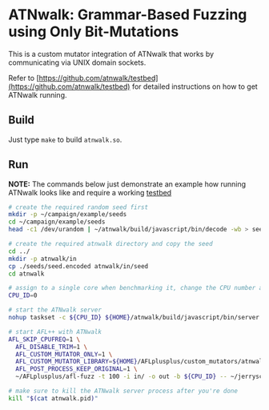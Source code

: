 # ATNwalk: Grammar-Based Fuzzing using Only Bit-Mutations

This is a custom mutator integration of ATNwalk that works by communicating via UNIX domain sockets.

Refer to [https://github.com/atnwalk/testbed](https://github.com/atnwalk/testbed) for detailed instructions on how to get ATNwalk running.

## Build

Just type `make` to build `atnwalk.so`.

## Run

**NOTE:** The commands below just demonstrate an example how running ATNwalk looks like and require a working [testbed](https://github.com/atnwalk/testbed)

```bash
# create the required random seed first
mkdir -p ~/campaign/example/seeds
cd ~/campaign/example/seeds
head -c1 /dev/urandom | ~/atnwalk/build/javascript/bin/decode -wb > seed.decoded 2> seed.encoded

# create the required atnwalk directory and copy the seed
cd ../
mkdir -p atnwalk/in
cp ./seeds/seed.encoded atnwalk/in/seed
cd atnwalk

# assign to a single core when benchmarking it, change the CPU number as required
CPU_ID=0

# start the ATNwalk server
nohup taskset -c ${CPU_ID} ${HOME}/atnwalk/build/javascript/bin/server 100 > server.log 2>&1 &

# start AFL++ with ATNwalk
AFL_SKIP_CPUFREQ=1 \
  AFL_DISABLE_TRIM=1 \
  AFL_CUSTOM_MUTATOR_ONLY=1 \
  AFL_CUSTOM_MUTATOR_LIBRARY=${HOME}/AFLplusplus/custom_mutators/atnwalk/atnwalk.so \
  AFL_POST_PROCESS_KEEP_ORIGINAL=1 \
  ~/AFLplusplus/afl-fuzz -t 100 -i in/ -o out -b ${CPU_ID} -- ~/jerryscript/build/bin/jerry

# make sure to kill the ATNwalk server process after you're done
kill "$(cat atnwalk.pid)"
```
